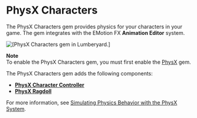 # PhysX Characters<a name="gems-system-gem-physx-characters"></a>

The PhysX Characters gem provides physics for your characters in your game\. The gem integrates with the EMotion FX **Animation Editor** system\. 

![\[PhysX Characters gem in Lumberyard.\]](http://docs.aws.amazon.com/lumberyard/latest/userguide/images/gems-system-physx-characters.png)

**Note**  
To enable the PhysX Characters gem, you must first enable the [PhysX](gems-system-gem-physx.md) gem\.

The PhysX Characters gem adds the following components:
+  **[PhysX Character Controller](component-physx-character-controller.md)** 
+  **[PhysX Ragdoll](component-physx-ragdoll.md)** 

For more information, see [Simulating Physics Behavior with the PhysX System](physx-intro.md)\.